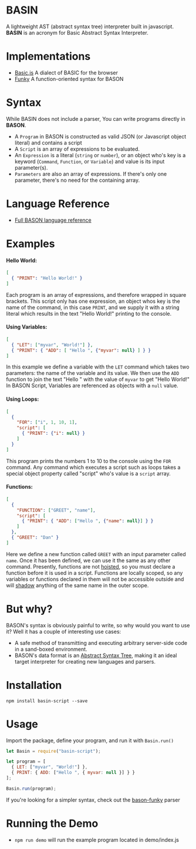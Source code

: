 # BASIN

A lightweight AST (abstract syntax tree) interpreter built in javascript.  
**BASIN** is an acronym for Basic Abstract Syntax Interpreter.

# Implementations
- [Basic.js](https://github.com/DanFessler/Basic.js) A dialect of BASIC for the browser
- [Funky](https://github.com/DanFessler/bason-funky) A function-oriented syntax for BASON

# Syntax

While BASIN does not include a parser, You can write programs directly in **BASON**.

- A `Program` in BASON is constructed as valid JSON (or Javascript object literal) and contains a script
- A `Script` is an array of expressions to be evaluated.
- An `Expression` is a literal (`string` or `number`), or an object who's key is a keyword (`Command`, `Function`, or `Variable`) and value is its input parameter(s).
- `Parameters` are also an array of expressions. If there's only one parameter, there's no need for the containing array.

# Language Reference

- [Full BASON language reference](language.md)

# Examples

#### Hello World:

```JSON
[
  { "PRINT": "Hello World!" }
]
```

Each program is an array of expressions, and therefore wrapped in square brackets. This script only has one expression, an object whos key is the name of the command, in this case `PRINT`, and we supply it with a string literal which results in the text "Hello World!" printing to the console.

#### Using Variables:

```JSON
[
  { "LET": ["myvar", "World!"] },
  { "PRINT": { "ADD": [ "Hello ", {"myvar": null} ] } }
]
```

In this example we define a variable with the `LET` command which takes two parameters: the name of the variable and its value. We then use the `ADD` function to join the text "Hello " with the value of `myvar` to get "Hello World!" In BASON Script, Variables are referenced as objects with a `null` value.

#### Using Loops:

```JSON
[
  {
    "FOR": ["i", 1, 10, 1],
    "script": [
      { "PRINT": {"i": null} }
    ]
  }
]
```

This program prints the numbers 1 to 10 to the console using the `FOR` command. Any command which executes a script such as loops takes a special object property called "script" who's value is a `script` array.

#### Functions:

```JSON
[
  {
    "FUNCTION": ["GREET", "name"],
    "script": [
      { "PRINT": { "ADD": ["Hello ", {"name": null}] } }
    ]
  },
  { "GREET": "Dan" }
]
```

Here we define a new function called `GREET` with an input parameter called `name`. Once it has been defined, we can use it the same as any other command. Presently, functions are not [hoisted](https://developer.mozilla.org/en-US/docs/Glossary/Hoisting), so you must declare a function before it is used in a script.
Functions are locally scoped, so any variables or functions declared in them will not be accessible outside and will [shadow](https://en.wikipedia.org/wiki/Variable_shadowing) anything of the same name in the outer scope.

# But why?

BASON's syntax is obviously painful to write, so why would you want to use it? Well it has a couple of interesting use cases:

- A safe method of transmitting and executing arbitrary server-side code in a sand-boxed environment.
- BASON's data format is an [Abstract Syntax Tree](https://en.wikipedia.org/wiki/Abstract_syntax_tree), making it an ideal target interpreter for creating new languages and parsers.

# Installation

```
npm install basin-script --save
```

# Usage

Import the package, define your program, and run it with `Basin.run()`

```javascript
let Basin = require("basin-script");

let program = [
  { LET: ["myvar", "World!"] },
  { PRINT: { ADD: ["Hello ", { myvar: null }] } }
];

Basin.run(program);
```

If you're looking for a simpler syntax, check out the [bason-funky](https://github.com/DanFessler/bason-funky) parser

# Running the Demo

- `npm run demo` will run the example program located in demo/index.js
